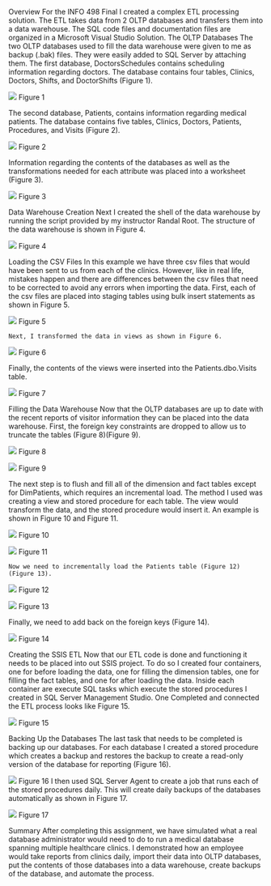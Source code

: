 Overview
	For the INFO 498 Final I created a complex ETL processing solution. The ETL takes data from 2 OLTP databases and transfers them into a data warehouse. The SQL code files and documentation files are organized in a Microsoft Visual Studio Solution. 
The OLTP Databases
	The two OLTP databases used to fill the data warehouse were given to me as backup (.bak) files. They were easily added to SQL Server by attaching them. The first database, DoctorsSchedules contains scheduling information regarding doctors. The database contains four tables, Clinics, Doctors, Shifts, and DoctorShifts (Figure 1). 

![](readme_images/figure1.png)
Figure 1

The second database, Patients, contains information regarding medical patients. The database contains five tables, Clinics, Doctors, Patients, Procedures, and Visits (Figure 2). 

![](readme_images/figure2.png)
Figure 2

Information regarding the contents of the databases as well as the transformations needed for each attribute was placed into a worksheet (Figure 3).

![](readme_images/figure3.png)
Figure 3

Data Warehouse Creation
Next I created the shell of the data warehouse by running the script provided by my instructor Randal Root. The structure of the data warehouse is shown in Figure 4.

![](readme_images/figure4.png)
Figure 4

Loading the CSV Files
	In this example we have three csv files that would have been sent to us from each of the clinics. However, like in real life, mistakes happen and there are differences between the csv files that need to be corrected to avoid any errors when importing the data. First, each of the csv files are placed into staging tables using bulk insert statements as shown in Figure 5. 

![](readme_images/figure5.png)
Figure 5

	Next, I transformed the data in views as shown in Figure 6.

![](readme_images/figure6.png)
Figure 6

Finally, the contents of the views were inserted into the Patients.dbo.Visits table.

![](readme_images/figure7.png)
Figure 7

Filling the Data Warehouse
	Now that the OLTP databases are up to date with the recent reports of visitor information they can be placed into the data warehouse. First, the foreign key constraints are dropped to allow us to truncate the tables (Figure 8)(Figure 9).

![](readme_images/figure8.png)
Figure 8

![](readme_images/figure9.png)
Figure 9

The next step is to flush and fill all of the dimension and fact tables except for DimPatients, which requires an incremental load. The method I used was creating a view and stored procedure for each table. The view would transform the data, and the stored procedure would insert it. An example is shown in Figure 10 and Figure 11.

![](readme_images/figure10.png)
Figure 10

![](readme_images/figure11.png)
Figure 11

	Now we need to incrementally load the Patients table (Figure 12)(Figure 13).

![](readme_images/figure12.png)
Figure 12

![](readme_images/figure13.png)
Figure 13

 Finally, we need to add back on the foreign keys (Figure 14).

![](readme_images/figure14.png)
Figure 14

Creating the SSIS ETL
	Now that our ETL code is done and functioning it needs to be placed into out SSIS project. To do so I created four containers, one for before loading the data, one for filling the dimension tables, one for filling the fact tables, and one for after loading the data. Inside each container are execute SQL tasks which execute the stored procedures I created in SQL Server Management Studio. One Completed and connected the ETL process looks like Figure 15.


![](readme_images/figure15.png)
Figure 15

Backing Up the Databases
	The last task that needs to be completed is backing up our databases. For each database I created a stored procedure which creates a backup and restores the backup to create a read-only version of the database for reporting (Figure 16).

![](readme_images/figure16.png)
Figure 16
	I then used SQL Server Agent to create a job that runs each of the stored procedures daily. This will create daily backups of the databases automatically as shown in Figure 17.

![](readme_images/figure17.png)
Figure 17

Summary
	After completing this assignment, we have simulated what a real database administrator would need to do to run a medical database spanning multiple healthcare clinics. I demonstrated how an employee would take reports from clinics daily, import their data into OLTP databases, put the contents of those databases into a data warehouse, create backups of the database, and automate the process.
